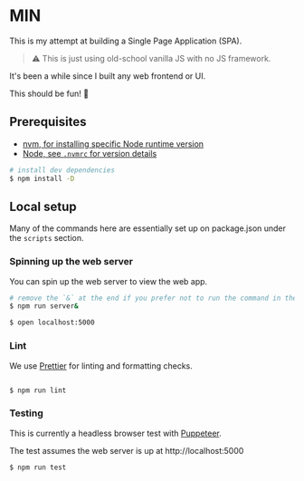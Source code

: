 # MIN

This is my attempt at building a Single Page Application (SPA).

> :warning: This is just using old-school vanilla JS with no JS framework.

It's been a while since I built any web frontend or UI.

This should be fun! :tumbler_glass:

## Prerequisites

- [nvm, for installing specific Node runtime version](https://github.com/nvm-sh/nvm)
- [Node, see `.nvmrc` for version details](.nvmrc)

```sh
# install dev dependencies
$ npm install -D
```

## Local setup

Many of the commands here are essentially set up on package.json under the `scripts` section.

### Spinning up the web server

You can spin up the web server to view the web app.

```sh
# remove the `&` at the end if you prefer not to run the command in the background.
$ npm run server&

$ open localhost:5000
```


### Lint

We use [Prettier](https://prettier.io/) for linting and formatting checks.

```sh

$ npm run lint
```

### Testing

This is currently a headless browser test with [Puppeteer]().

The test assumes the web server is up at http://localhost:5000

```sh
$ npm run test
```
